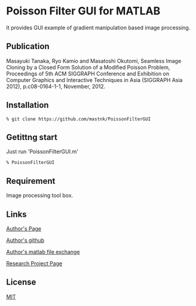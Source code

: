 Poisson Filter GUI for MATLAB
====

It provides GUI example of gradient manipulation based image processing.

## Publication

Masayuki Tanaka, Ryo Kamio and Masatoshi Okutomi,
Seamless Image Cloning by a Closed Form Solution of a Modified Poisson Problem,
 Proceedings of 5th ACM SIGGRAPH Conference and Exhibition on Computer Graphics and Interactive Techniques in Asia (SIGGRAPH Asia 2012), p.c08-0164-1-1, November, 2012.

## Installation

```
% git clone https://github.com/mastnk/PoissonFilterGUI
```

## Getittng start

Just run 'PoissonFilterGUI.m'

```
% PoissonFilterGUI
```

## Requirement

Image processing tool box.

## Links

[Author's Page](http://www.ok.sc.e.titech.ac.jp/~mtanaka/)

[Author's github](https://github.com/mastnk/)

[Author's matlab file exchange](https://www.mathworks.com/matlabcentral/profile/authors/3502213)

[Research Project Page](http://www.ok.sc.e.titech.ac.jp/res/IC/ImReconProx/)

## License

[MIT](https://github.com/mastnk/tool/blob/master/LICENSE)

